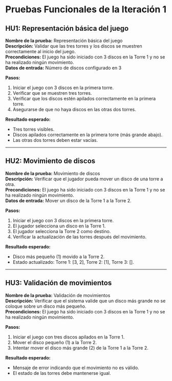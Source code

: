 # Pruebas Funcionales de la Iteración 1

## **HU1: Representación básica del juego**

**Nombre de la prueba:** Representación básica del juego  
**Descripción:** Validar que las tres torres y los discos se muestren correctamente al inicio del juego.  
**Precondiciones:** El juego ha sido iniciado con 3 discos en la Torre 1 y no se ha realizado ningún movimiento.  
**Datos de entrada:** Número de discos configurado en 3  

**Pasos:**
1. Iniciar el juego con 3 discos en la primera torre.
2. Verificar que se muestren tres torres.
3. Verificar que los discos estén apilados correctamente en la primera torre.
4. Asegurarse de que no haya discos en las otras dos torres.

**Resultado esperado:**  
- Tres torres visibles.  
- Discos apilados correctamente en la primera torre (más grande abajo).  
- Las otras dos torres deben estar vacías.

---

## **HU2: Movimiento de discos**

**Nombre de la prueba:** Movimiento de discos  
**Descripción:** Verificar que el jugador pueda mover un disco de una torre a otra.  
**Precondiciones:** El juego ha sido iniciado con 3 discos en la Torre 1 y no se ha realizado ningún movimiento.  
**Datos de entrada:** Mover un disco de la Torre 1 a la Torre 2.  

**Pasos:**
1. Iniciar el juego con 3 discos en la primera torre.
2. El jugador selecciona un disco en la Torre 1.
3. El jugador selecciona la Torre 2 como destino.
4. Verificar la actualización de las torres después del movimiento.

**Resultado esperado:**  
- Disco más pequeño (1) movido a la Torre 2.  
- Estado actualizado: Torre 1: [3, 2], Torre 2: [1], Torre 3: [].

---

## **HU3: Validación de movimientos**

**Nombre de la prueba:** Validación de movimientos  
**Descripción:** Verificar que el sistema valide que un disco más grande no se coloque sobre un disco más pequeño.  
**Precondiciones:** El juego ha sido iniciado con 3 discos en la Torre 1 y no se ha realizado ningún movimiento.  

**Pasos:**
1. Iniciar el juego con tres discos apilados en la Torre 1.
2. Mover el disco pequeño (1) a la Torre 2.
3. Intentar mover el disco más grande (2) de la Torre 1 a la Torre 2.

**Resultado esperado:**  
- Mensaje de error indicando que el movimiento no es válido.  
- El estado de las torres debe mantenerse igual.